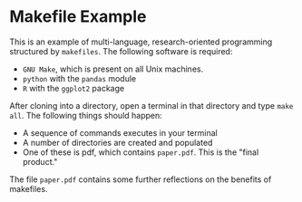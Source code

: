 # Makefile Example

This is an example of multi-language, research-oriented programming structured by `makefiles`. The following software is required: 

- `GNU Make`, which is present on all Unix machines. 
- `python` with the `pandas` module
- `R` with the `ggplot2` package

After cloning into a directory, open a terminal in that directory and type `make all`. The following things should happen: 

- A sequence of commands executes in your terminal
- A number of directories are created and populated
- One of these is pdf, which contains `paper.pdf`. This is the "final product."

The file `paper.pdf` contains some further reflections on the benefits of makefiles. 
